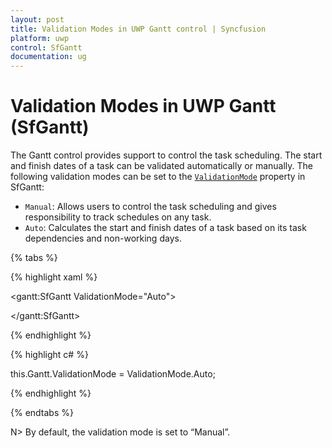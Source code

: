 ```yaml
---
layout: post
title: Validation Modes in UWP Gantt control | Syncfusion
platform: uwp
control: SfGantt
documentation: ug
---
```


# Validation Modes in UWP Gantt (SfGantt)

The Gantt control provides support to control the task scheduling. The start and finish dates of a task can be validated automatically or manually. The following validation modes can be set to the [`ValidationMode`](https://help.syncfusion.com/cr/uwp/Syncfusion.UI.Xaml.Gantt.SfGantt.html#Syncfusion_UI_Xaml_Gantt_SfGantt_ValidationMode) property in SfGantt:

* `Manual`: Allows users to control the task scheduling and gives responsibility to track schedules on any task.
* `Auto`: Calculates the start and finish dates of a task based on its task dependencies and non-working days.

{% tabs %}

{% highlight xaml %}

<gantt:SfGantt ValidationMode="Auto">

</gantt:SfGantt>

{% endhighlight %}

{% highlight c# %}

this.Gantt.ValidationMode = ValidationMode.Auto;

{% endhighlight %}

{% endtabs %}

N> By default, the validation mode is set to “Manual”.
